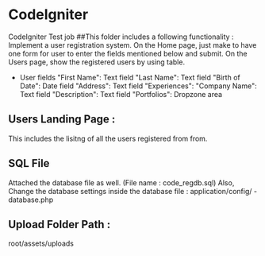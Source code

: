 # CodeIgniter
CodeIgniter Test job
##This folder includes a following functionality : 
Implement a user registration system.
On the Home page, just make to have one form for user to enter the fields mentioned below and submit.
On the Users page, show the registered users by using table.
- User fields
   "First Name": Text field
   "Last Name": Text field
   "Birth of Date": Date field
   "Address": Text field
   "Experiences":
      "Company Name": Text field
	  "Description": Text field
   "Portfolios": Dropzone area

## Users Landing Page : 
This includes the lisitng of all the users registered from from.

## SQL File
Attached the database file as well. (File name : code_regdb.sql)
Also, Change the database settings inside the database file : application/config/ - database.php

## Upload Folder Path :
root/assets/uploads